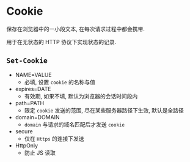 # Cookie

保存在浏览器中的一小段文本, 在每次请求过程中都会携带.

用于在无状态的 HTTP 协议下实现状态的记录.

## `Set-Cookie`

- NAME=VALUE
    - 必填, 设置 `cookie` 的名称与值
- expires=DATE
    - 有效期, 如果不填, 默认为浏览器的会话时间段内
- path=PATH
    - 限定 `cookie` 发送的范围, 尽在某些服务器路径下生效, 默认是全路径
- domain=DOMAIN
    - `domain` 与请求的域名匹配后才发送 `cookie`
- secure
    - 仅在 `Https` 的连接下发送
- HttpOnly
    - 防止 JS 读取
